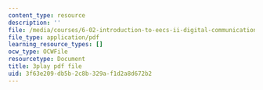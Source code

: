 ```yaml
---
content_type: resource
description: ''
file: /media/courses/6-02-introduction-to-eecs-ii-digital-communication-systems-fall-2012/3f63e209db5b2c8b329af1d2a8d672b2_WafWLM41pQ0.pdf
file_type: application/pdf
learning_resource_types: []
ocw_type: OCWFile
resourcetype: Document
title: 3play pdf file
uid: 3f63e209-db5b-2c8b-329a-f1d2a8d672b2
---
```

